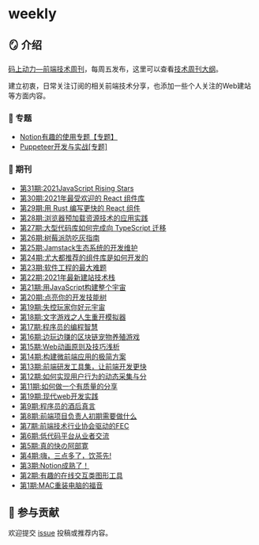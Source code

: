 # weekly

## 🪞 介绍

[码上动力—前端技术周刊](https://codeffe.vercel.app/)，每周五发布，这里可以查看[技术周刊大纲](https://codeffe.vercel.app/about)。

建立初衷，日常关注订阅的相关前端技术分享，也添加一些个人关注的Web建站等方面内容。

### 🚀 专题

- [Notion有趣的使用专题【专题】](https://codeffe.vercel.app/2021-features-1)
- [Puppeteer开发与实战[专题]](https://codeffe.vercel.app/2021-features-3)

### 📰 期刊

- [第31期:2021JavaScript Rising Stars](https://codeffe.vercel.app/2022-weekly-1)
- [第30期:2021年最受欢迎的 React 组件库](https://codeffe.vercel.app/2021-weekly-53)
- [第29期:用 Rust 编写更快的 React 组件](https://codeffe.vercel.app/2021-weekly-49)
- [第28期:浏览器预加载资源技术的应用实践](https://codeffe.vercel.app/2021-weekly-48)
- [第27期:大型代码库如何完成向 TypeScript 迁移](https://codeffe.vercel.app/2021-weekly-47)
- [第26期:树莓派防吃灰指南](https://codeffe.vercel.app/2021-weekly-46)
- [第25期:Jamstack生态系统的开发维护](https://codeffe.vercel.app/2021-weekly-45)
- [第24期:尤大都推荐的组件库是如何开发的](https://codeffe.vercel.app/2021-weekly-44)
- [第23期:软件工程的最大难题](https://codeffe.vercel.app/2021-weekly-42)
- [第22期:2021年最新建站技术栈](https://codeffe.vercel.app/2021-weekly-40)
- [第21期:用JavaScript构建整个宇宙](https://codeffe.vercel.app/2021-weekly-39)
- [第20期:点亮你的开发技能树](https://codeffe.vercel.app/2021-weekly-38)
- [第19期:失控玩家你好元宇宙](https://codeffe.vercel.app/2021-weekly-37)
- [第18期:文字游戏之人生重开模拟器](https://codeffe.vercel.app/2021-weekly-36)
- [第17期:程序员的编程智慧](https://codeffe.vercel.app/2021-weekly-35)
- [第16期:边玩边赚的区块链宠物养殖游戏](https://codeffe.vercel.app/2021-weekly-34)
- [第15期:Web动画原则及技巧浅析](https://codeffe.vercel.app/2021-weekly-33)
- [第14期:构建微前端应用的极简方案](https://codeffe.vercel.app/2021-weekly-32)
- [第13期:前端研发工具集，让前端开发更快](https://codeffe.vercel.app/2021-weekly-31)
- [第12期:如何实现用户行为的动态采集与分](https://codeffe.vercel.app/2021-weekly-30)
- [第11期:如何做一个有质量的分享](https://codeffe.vercel.app/2021-weekly-29)
- [第19期:现代web开发实践](https://codeffe.vercel.app/2021-weekly-28)
- [第9期:程序员的酒后真言](https://codeffe.vercel.app/2021-weekly-27)
- [第8期:前端项目负责人初期需要做什么](https://codeffe.vercel.app/2021-weekly-26)
- [第7期:前端技术行业协会驱动的FEC](https://codeffe.vercel.app/2021-weekly-25)
- [第6期:低代码平台从业者交流](https://codeffe.vercel.app/2021-weekly-24)
- [第5期:真的快の阿部寛](https://codeffe.vercel.app/2021-weekly-23)
- [第4期:嗨，三点多了，饮茶先!](https://codeffe.vercel.app/2021-weekly-22)
- [第3期:Notion成熟了！](https://codeffe.vercel.app/2021-weekly-21)
- [第2期:有趣的在线交互类图形工具](https://codeffe.vercel.app/2021-weekly-20)
- [第1期:MAC重装电脑的福音](https://codeffe.vercel.app/2021-weekly-18)


## 💐 参与贡献

欢迎提交 [issue](https://github.com/zyj1022/weekly/issues) 投稿或推荐内容。


